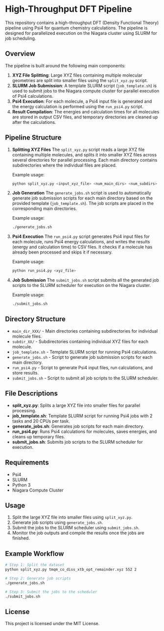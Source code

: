 
# High-Throughput DFT Pipeline

This repository contains a high-throughput DFT (Density Functional Theory) pipeline using Psi4 for quantum chemistry calculations. The pipeline is designed for parallelized execution on the Niagara cluster using SLURM for job scheduling.

## Overview

The pipeline is built around the following main components:
1. **XYZ File Splitting**: Large XYZ files containing multiple molecular geometries are split into smaller files using the `split_xyz.py` script.
2. **SLURM Job Submission**: A template SLURM script (`job_template.sh`) is used to submit jobs to the Niagara compute cluster for parallel execution of Psi4 calculations.
3. **Psi4 Execution**: For each molecule, a Psi4 input file is generated and the energy calculation is performed using the `run_psi4.py` script.
4. **Result Compilation**: The energies and calculation times for all molecules are stored in output CSV files, and temporary directories are cleaned up after the calculations.

## Pipeline Structure

1. **Splitting XYZ Files**
   The `split_xyz.py` script reads a large XYZ file containing multiple molecules, and splits it into smaller XYZ files across several directories for parallel processing. Each main directory contains subdirectories where the individual files are placed.

   Example usage:
   ```bash
   python split_xyz.py <input_xyz_file> <num_main_dirs> <num_subdirs>
   ```

2. **Job Generation**
   The `generate_jobs.sh` script is used to automatically generate job submission scripts for each main directory based on the provided template (`job_template.sh`). The job scripts are placed in the corresponding main directories.

   Example usage:
   ```bash
   ./generate_jobs.sh
   ```

3. **Psi4 Execution**
   The `run_psi4.py` script generates Psi4 input files for each molecule, runs Psi4 energy calculations, and writes the results (energy and calculation time) to CSV files. It checks if a molecule has already been processed and skips it if necessary.

   Example usage:
   ```bash
   python run_psi4.py <xyz_file>
   ```

4. **Job Submission**
   The `submit_jobs.sh` script submits all the generated job scripts to the SLURM scheduler for execution on the Niagara cluster.

   Example usage:
   ```bash
   ./submit_jobs.sh
   ```

## Directory Structure

- `main_dir_XXX/` - Main directories containing subdirectories for individual molecule files.
- `subdir_XX/` - Subdirectories containing individual XYZ files for each molecule.
- `job_template.sh` - Template SLURM script for running Psi4 calculations.
- `generate_jobs.sh` - Script to generate job submission scripts for each main directory.
- `run_psi4.py` - Script to generate Psi4 input files, run calculations, and store results.
- `submit_jobs.sh` - Script to submit all job scripts to the SLURM scheduler.

## File Descriptions

- **split_xyz.py**: Splits a large XYZ file into smaller files for parallel processing.
- **job_template.sh**: Template SLURM script for running Psi4 jobs with 2 tasks and 20 CPUs per task.
- **generate_jobs.sh**: Generates job scripts for each main directory.
- **run_psi4.py**: Runs Psi4 calculations for molecules, saves energies, and cleans up temporary files.
- **submit_jobs.sh**: Submits job scripts to the SLURM scheduler for execution.

## Requirements

- Psi4
- SLURM
- Python 3
- Niagara Compute Cluster

## Usage

1. Split the large XYZ file into smaller files using `split_xyz.py`.
2. Generate job scripts using `generate_jobs.sh`.
3. Submit the jobs to the SLURM scheduler using `submit_jobs.sh`.
4. Monitor the job outputs and compile the results once the jobs are finished.

## Example Workflow

```bash
# Step 1: Split the dataset
python split_xyz.py tmqm_co_diss_xtb_opt_remainder.xyz 552 2

# Step 2: Generate job scripts
./generate_jobs.sh

# Step 3: Submit the jobs to the scheduler
./submit_jobs.sh
```

## License
This project is licensed under the MIT License.
